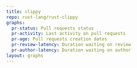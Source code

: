 ```yaml
---
title: clippy
repo: rust-lang/rust-clippy
graphs:
  pr-status: Pull requests status
  pr-activity: Last activity on pull requests
  pr-age: Pull requests creation dates
  pr-review-latency: Duration waiting on review
  pr-author-latency: Duration waiting on author
layout: graphs
---
```

